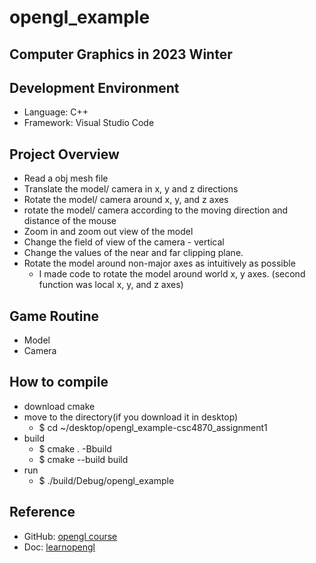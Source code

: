 # opengl_example
Computer Graphics in 2023 Winter 
--------------

## Development Environment
- Language: C++
- Framework: Visual Studio Code

## Project Overview
- Read a obj mesh file
- Translate the model/ camera in x, y and z directions
- Rotate the model/ camera around x, y, and z axes
- rotate the model/ camera according to the moving direction and distance of the mouse
- Zoom in and zoom out view of the model
- Change the field of view of the camera - vertical
- Change the values of the near and far clipping plane.
- Rotate the model around non-major axes as intuitively as possible
  - I made code to rotate the model around world x, y axes. (second function was local x, y, and z axes)

## Game Routine
- Model
- Camera
  
## How to compile
- download cmake 
- move to the directory(if you download it in desktop)
  - $ cd  ~/desktop/opengl_example-csc4870_assignment1
- build
  - $ cmake . -Bbuild
  - $ cmake --build build
- run
  - $ ./build/Debug/opengl_example

## Reference 
- GitHub: [opengl course](https://github.com/rinthel/opengl_course)
- Doc: [learnopengl](https://learnopengl.com/)
